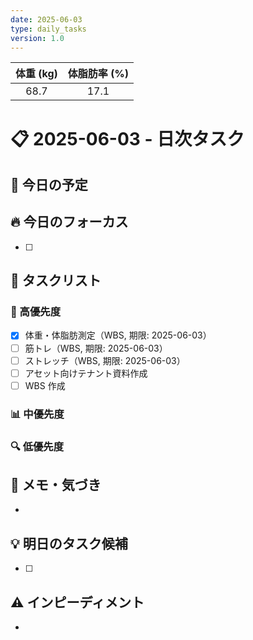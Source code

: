 ```yaml
---
date: 2025-06-03
type: daily_tasks
version: 1.0
---
```


| 体重 (kg) | 体脂肪率 (%) |
| :-------: | :----------: |
|   68.7    |     17.1     |

# 📋 2025-06-03 - 日次タスク

## 📅 今日の予定

## 🔥 今日のフォーカス

-   [ ]

## 📝 タスクリスト

### 🚀 高優先度

-   [x] 体重・体脂肪測定（WBS, 期限: 2025-06-03）
-   [ ] 筋トレ（WBS, 期限: 2025-06-03）
-   [ ] ストレッチ（WBS, 期限: 2025-06-03）
-   [ ] アセット向けテナント資料作成
-   [ ] WBS 作成

### 📊 中優先度

### 🔍 低優先度

## 📓 メモ・気づき

-

## 💡 明日のタスク候補

-   [ ]

## ⚠️ インピーディメント

-
